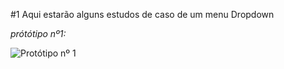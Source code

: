 #1 Aqui estarão alguns estudos de caso de um menu Dropdown

_prótótipo nº1:_

![Protótipo nº 1](https://media.giphy.com/media/javascript-casestudy-liarleycodie-gIfNgUSqGZA9SqOlaO/giphy.gif)